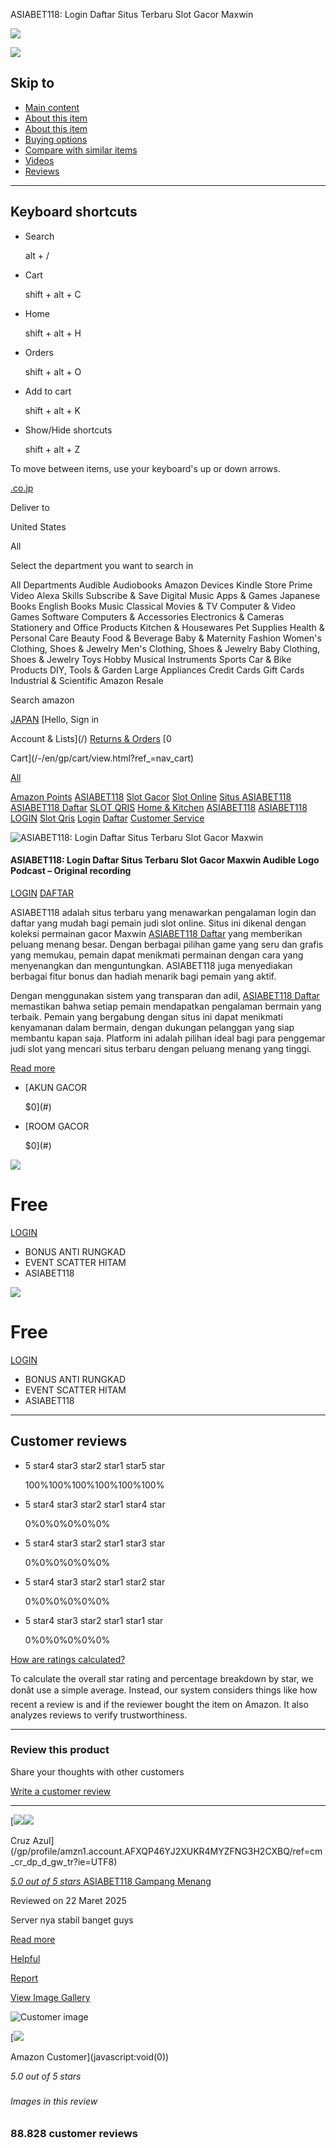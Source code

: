 ASIABET118: Login Daftar Situs Terbaru Slot Gacor Maxwin




![](//fls-fe.amazon/1/batch/1/OP/A1VC38T7YXB528:356-9534614-3551128:F8PKQ0DG7CQPVA079TT6$uedata=s:%2Frd%2Fuedata%3Fstaticb%26id%3DF8PKQ0DG7CQPVA079TT6:0)







![](https://m.media-amazon.com/images/G/09/gno/sprites/nav-sprite-global-1x-reorg-privacy._CB541718393_.png)





















Skip to
-------

* [Main content](#skippedLink)
* [About this item](#featurebullets_feature_div)
* [About this item](#nic-po-expander-heading)
* [Buying options](#buybox)
* [Compare with similar items](#product-comparison_feature_div)
* [Videos](#va-related-videos-widget_feature_div)
* [Reviews](#customerReviews)

---

Keyboard shortcuts
------------------

* Search

  alt
  +
  /
* Cart

  shift
  +
  alt
  +
  C
* Home

  shift
  +
  alt
  +
  H
* Orders

  shift
  +
  alt
  +
  O
* Add to cart

  shift
  +
  alt
  +
  K
* Show/Hide shortcuts

  shift
  +
  alt
  +
  Z

To move between items, use your keyboard's
up or down arrows.




[.co.jp](/-/en/ref=nav_logo)

Deliver to

United States

All

Select the
department you want to search in

All Departments
Audible Audiobooks
Amazon Devices
Kindle Store
Prime Video
Alexa Skills
Subscribe & Save
Digital Music
Apps & Games
Japanese Books
English Books
Music
Classical
Movies & TV
Computer & Video Games
Software
Computers & Accessories
Electronics & Cameras
Stationery and Office
Products
Kitchen & Housewares
Pet Supplies
Health & Personal Care
Beauty
Food & Beverage
Baby & Maternity
Fashion
Women's Clothing, Shoes &
Jewelry
Men's Clothing, Shoes &
Jewelry
Baby Clothing, Shoes &
Jewelry
Toys
Hobby
Musical Instruments
Sports
Car & Bike Products
DIY, Tools & Garden
Large Appliances
Credit Cards
Gift Cards
Industrial & Scientific
Amazon Resale

Search
amazon

[JAPAN](/-/en/customer-preferences/edit?ie=UTF8&preferencesReturnUrl=%2F&ref_=topnav_lang_ais)
[Hello, Sign in

Account & Lists](/)
[Returns &
Orders](/-/en/gp/css/order-history?ref_=nav_orders_first)
[0

Cart](/-/en/gp/cart/view.html?ref_=nav_cart)

[All](/-/en/gp/site-directory?ref_=nav_em_js_disabled)

[Amazon Points](/-/en/Amazon%E3%83%9D%E3%82%A4%E3%83%B3%E3%83%88/b/?ie=UTF8&node=2632478051&ref_=nav_cs_jppoints_unrec)
[ASIABET118](https://chateausouverain.com)
[Slot Gacor](https://chateausouverain.com)
[Slot Online](https://chateausouverain.com)
[Situs ASIABET118](https://chateausouverain.com)
[ASIABET118 Daftar](https://chateausouverain.com)
[SLOT QRIS](https://chateausouverain.com)
[Home & Kitchen](/-/en/%E3%83%9B%E3%83%BC%E3%83%A0-%E3%82%AD%E3%83%83%E3%83%81%E3%83%B3-%E6%B6%88%E8%80%97%E5%93%81%E3%83%BB%E3%82%A2%E3%82%AF%E3%82%BB%E3%82%B5%E3%83%AA-%E3%82%AD%E3%83%83%E3%83%81%E3%83%B3-%E7%94%9F%E6%B4%BB%E9%9B%91%E8%B2%A8/b/?ie=UTF8&node=3828871&ref_=nav_cs_home_kitchen)
[ASIABET118](https://chateausouverain.com)
[ASIABET118 LOGIN](https://chateausouverain.com)
[Slot Qris](https://chateausouverain.com)
[Login](https://linkjp.lol/asiabet118)
[Daftar](https://linkjp.lol/asiabet118)
[Customer Service](https://linkjp.lol/asiabet118)


























![ASIABET118: Login Daftar Situs Terbaru Slot Gacor Maxwin](http://gokscdn.services/cdn/dikiri-6.png)

#### ASIABET118: Login Daftar Situs Terbaru Slot Gacor Maxwin Audible Logo Podcast – Original recording

[LOGIN](https://linkjp.lol/asiabet118)
[DAFTAR](https://linkjp.lol/asiabet118)

ASIABET118 adalah situs terbaru yang menawarkan pengalaman login dan daftar yang mudah bagi pemain judi slot online. Situs ini dikenal dengan koleksi permainan gacor Maxwin [ASIABET118 Daftar](https://chateausouverain.com "ASIABET118 Daftar") yang memberikan peluang menang besar. Dengan berbagai pilihan game yang seru dan grafis yang memukau, pemain dapat menikmati permainan dengan cara yang menyenangkan dan menguntungkan. ASIABET118 juga menyediakan berbagai fitur bonus dan hadiah menarik bagi pemain yang aktif.

  

Dengan menggunakan sistem yang transparan dan adil, [ASIABET118 Daftar](https://chateausouverain.com "ASIABET118 Daftar") memastikan bahwa setiap pemain mendapatkan pengalaman bermain yang terbaik. Pemain yang bergabung dengan situs ini dapat menikmati kenyamanan dalam bermain, dengan dukungan pelanggan yang siap membantu kapan saja. Platform ini adalah pilihan ideal bagi para penggemar judi slot yang mencari situs terbaru dengan peluang menang yang tinggi.

[Read more](javascript:void(0))

* [AKUN GACOR

  $0](#)
* [ROOM GACOR

  $0](#)

![](https://gokscdn.services/cdn/asiabet118-logo.webp)

Free
====

[LOGIN](https://linkjp.lol/asiabet118)

* BONUS ANTI RUNGKAD
* EVENT SCATTER HITAM
* ASIABET118




![](https://gokscdn.services/cdn/asiabet118-logo.webp)

Free
====

[LOGIN](https://linkjp.lol/asiabet118)

* BONUS ANTI RUNGKAD
* EVENT SCATTER HITAM
* ASIABET118






---






Customer reviews
----------------

* 5
  star4
  star3
  star2
  star1
  star5 star

  100%100%100%100%100%100%
* 5
  star4
  star3
  star2
  star1
  star4 star

  0%0%0%0%0%0%
* 5
  star4
  star3
  star2
  star1
  star3 star

  0%0%0%0%0%0%
* 5
  star4
  star3
  star2
  star1
  star2 star

  0%0%0%0%0%0%
* 5
  star4
  star3
  star2
  star1
  star1 star

  0%0%0%0%0%0%

[How are
ratings calculated?](javascript:void(0))

To calculate the
overall star rating and percentage
breakdown by star, we donât use a simple
average. Instead, our system considers
things like how recent a review is and
if the reviewer bought the item on
Amazon. It also analyzes reviews to
verify trustworthiness.



---

### Review this product

Share your thoughts with other customers

[Write a
customer review](/-/en/review/create-review?channel=glance-detail&asin=B0CZPWV1QB)

---

[![](https://images-na.ssl-images-amazon.com/images/G/01/x-locale/common/grey-pixel.gif)![](https://m.media-amazon.com/images/S/amazon-avatars-global/default.png)

Cruz Azul](/gp/profile/amzn1.account.AFXQP46YJ2XUKR4MYZFNG3H2CXBQ/ref=cm_cr_dp_d_gw_tr?ie=UTF8)

[*5.0
out of 5
stars*
ASIABET118 Gampang Menang](/gp/customer-reviews/R2DVCU4L2UJJBX/ref=cm_cr_dp_d_rvw_ttl?ie=UTF8&ASIN=B0DG4WZZPV)

Reviewed
on 22 Maret 2025

Server nya stabil banget guys

[Read
more](javascript:void(0))

[Helpful](/)

[Report](/)

[View Image Gallery](javascript:toggleSeeAllRankingView())

![Customer image](https://images-na.ssl-images-amazon.com/images/G/01/x-locale/common/transparent-pixel._V192234675_.gif)

[![](https://images-na.ssl-images-amazon.com/images/G/01/x-locale/common/grey-pixel.gif)![]()

Amazon
Customer](javascript:void(0))

*5.0 out of 5
stars*

#####



###### Images in this review

### 88.828 customer reviews